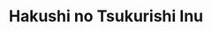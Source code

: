 --- 
title: "Hakushi no Tsukurishi Inu"
publishdate: "2019-2-13T16:48:46+02:00"
src: "https://365manga.net/manga/hakushi-no-tsukurishi-inu"
image: "https://data.365manga.net/images/thumbnails/30558-hakushi-no-tsukurishi-inu.jpg"
description: " In a futuristic world, Professor Tsukise has created the living machines known as Chimera. On the eve of their public unveiling, Tsukise struggles to accept the ethical ramifications of his creation. Should the Chimera be released to the public and more importantly, what should happen to his own Chimera, Kusanagi?"
---